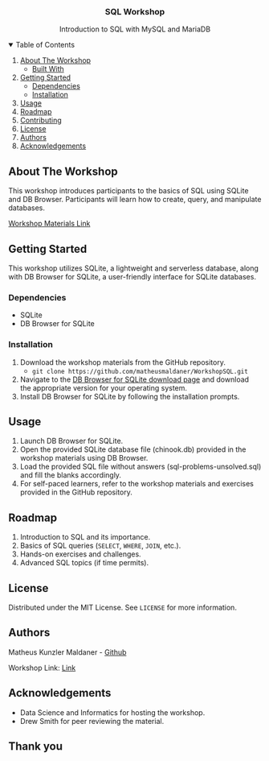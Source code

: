 

<!-- PROJECT LOGO -->
<br />
<p align="center">
  <h3 align="center">SQL Workshop</h3>

  <p align="center">
    Introduction to SQL with MySQL and MariaDB
  </p>
</p>

<!-- TABLE OF CONTENTS -->
<details open="open">
  <summary>Table of Contents</summary>
  <ol>
    <li>
      <a href="#about-the-workshop">About The Workshop</a>
      <ul>
        <li><a href="#built-with">Built With</a></li>
      </ul>
    </li>
    <li>
      <a href="#getting-started">Getting Started</a>
      <ul>
        <li><a href="#dependencies">Dependencies</a></li>
        <li><a href="#installation">Installation</a></li>
      </ul>
    </li>
    <li><a href="#usage">Usage</a></li>
    <li><a href="#roadmap">Roadmap</a></li>
    <li><a href="#contributing">Contributing</a></li>
    <li><a href="#license">License</a></li>
    <li><a href="#authors">Authors</a></li>
    <li><a href="#acknowledgements">Acknowledgements</a></li>
  </ol>
</details>

<!-- ABOUT THE WORKSHOP -->
## About The Workshop

This workshop introduces participants to the basics of SQL using SQLite and DB Browser. Participants will learn how to create, query, and manipulate databases.

[Workshop Materials Link](https://github.com/matheusmaldaner/WorkshopSQL)

<!-- GETTING STARTED -->
## Getting Started

This workshop utilizes SQLite, a lightweight and serverless database, along with DB Browser for SQLite, a user-friendly interface for SQLite databases.

### Dependencies

* SQLite
* DB Browser for SQLite

### Installation

1. Download the workshop materials from the GitHub repository.
   - `git clone https://github.com/matheusmaldaner/WorkshopSQL.git`
2. Navigate to the [DB Browser for SQLite download page](https://sqlitebrowser.org/dl/) and download the appropriate version for your operating system.
3. Install DB Browser for SQLite by following the installation prompts.

<!-- USAGE EXAMPLES -->
## Usage

1. Launch DB Browser for SQLite.
2. Open the provided SQLite database file (chinook.db) provided in the workshop materials using DB Browser.
3. Load the provided SQL file without answers (sql-problems-unsolved.sql) and fill the blanks accordingly.
4. For self-paced learners, refer to the workshop materials and exercises provided in the GitHub repository.

<!-- ROADMAP -->
## Roadmap

1. Introduction to SQL and its importance.
2. Basics of SQL queries (`SELECT`, `WHERE`, `JOIN`, etc.).
3. Hands-on exercises and challenges.
4. Advanced SQL topics (if time permits).

<!-- LICENSE -->
## License

Distributed under the MIT License. See `LICENSE` for more information.

<!-- Authors -->
## Authors

Matheus Kunzler Maldaner - [Github](https://github.com/matheusmaldaner)

Workshop Link: [Link](https://github.com/matheusmaldaner/WorkshopSQL)

<!-- ACKNOWLEDGEMENTS -->
## Acknowledgements

* Data Science and Informatics for hosting the workshop.
* Drew Smith for peer reviewing the material.

## Thank you
